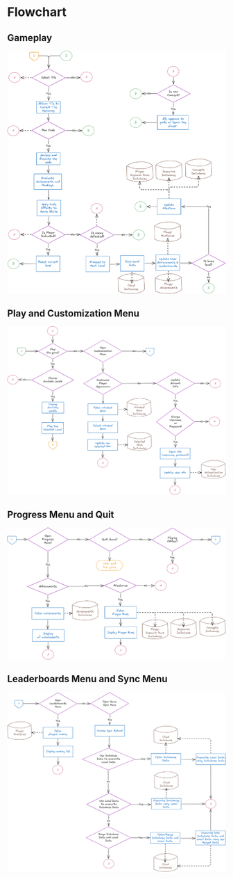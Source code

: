 # Flowchart

## Gameplay

![Gameplay](../assets/flowchart/gameplay.png)

## Play and Customization Menu

![Play and Customization](../assets/flowchart/play-customization.png)

## Progress Menu and Quit

![Play and Customization](../assets/flowchart/progress-quit.png)

## Leaderboards Menu and Sync Menu

![Leaderboards and Sync](../assets/flowchart/leaderboards-sync.png)

